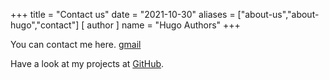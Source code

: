 +++
title = "Contact us"
date = "2021-10-30"
aliases = ["about-us","about-hugo","contact"]
[ author ]
  name = "Hugo Authors"
+++

You can contact me here.
[gmail](deniferdeep@gmail.com)


Have a look at my projects at [GitHub](https://github.com/Den1f).
